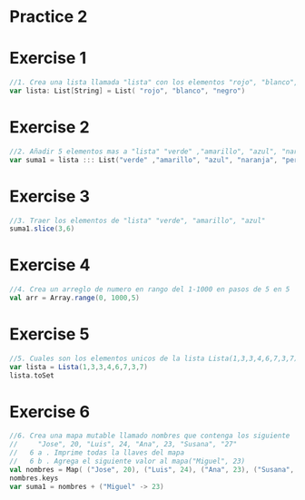 # Practice 2

# Exercise 1
``` scala
//1. Crea una lista llamada "lista" con los elementos "rojo", "blanco", "negro"
var lista: List[String] = List( "rojo", "blanco", "negro")
```
# Exercise 2
``` scala
//2. Añadir 5 elementos mas a "lista" "verde" ,"amarillo", "azul", "naranja", "perla"
var suma1 = lista ::: List("verde" ,"amarillo", "azul", "naranja", "perla")
```
# Exercise 3
``` scala
//3. Traer los elementos de "lista" "verde", "amarillo", "azul"
suma1.slice(3,6)
```
# Exercise 4
``` scala
//4. Crea un arreglo de numero en rango del 1-1000 en pasos de 5 en 5
val arr = Array.range(0, 1000,5)
```
# Exercise 5
``` scala
//5. Cuales son los elementos unicos de la lista Lista(1,3,3,4,6,7,3,7) utilice conversion a conjuntos
var lista = Lista(1,3,3,4,6,7,3,7)
lista.toSet
```
# Exercise 6
``` scala
//6. Crea una mapa mutable llamado nombres que contenga los siguiente
//     "Jose", 20, "Luis", 24, "Ana", 23, "Susana", "27"
//   6 a . Imprime todas la llaves del mapa
//   6 b . Agrega el siguiente valor al mapa("Miguel", 23)
val nombres = Map( ("Jose", 20), ("Luis", 24), ("Ana", 23), ("Susana", "27"))
nombres.keys
var suma1 = nombres + ("Miguel" -> 23)

```
